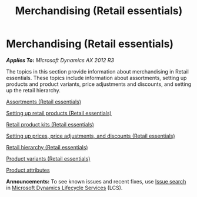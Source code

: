 ﻿---
title: Merchandising (Retail essentials)
TOCTitle: Merchandising (Retail essentials)
ms:assetid: fbfabb1c-90f0-4296-9a40-0244a7d658f0
ms:mtpsurl: https://technet.microsoft.com/en-us/library/Dn736983(v=AX.60)
ms:contentKeyID: 62200460
ms.date: 12/17/2014
mtps_version: v=AX.60
---

# Merchandising (Retail essentials) 


_**Applies To:** Microsoft Dynamics AX 2012 R3_

The topics in this section provide information about merchandising in Retail essentials. These topics include information about assortments, setting up products and product variants, price adjustments and discounts, and setting up the retail hierarchy.

[Assortments (Retail essentials)](assortments-retail-essentials.md)

[Setting up retail products (Retail essentials)](setting-up-retail-products-retail-essentials.md)

[Retail product kits (Retail essentials)](retail-product-kits-retail-essentials.md)

[Setting up prices, price adjustments, and discounts (Retail essentials)](setting-up-prices-price-adjustments-and-discounts-retail-essentials.md)

[Retail hierarchy (Retail essentials)](retail-hierarchy-retail-essentials.md)

[Product variants (Retail essentials)](product-variants-retail-essentials.md)

[Product attributes](product-attributes.md)

  
**Announcements:** To see known issues and recent fixes, use [Issue search](http://go.microsoft.com/fwlink/?linkid=389258) in [Microsoft Dynamics Lifecycle Services](http://go.microsoft.com/fwlink/?linkid=306505) (LCS).

